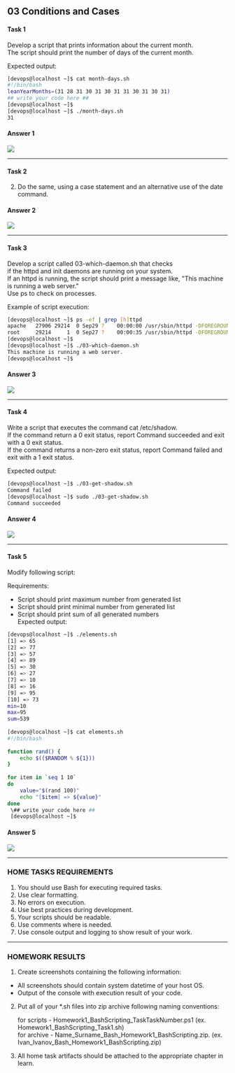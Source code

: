 ## 03 Conditions and Cases
#### Task 1
Develop a script that prints information about the current month.<br/> 
The script should print the number of days of the current month.<br/>

Expected output:<br/>
```bash
[devops@localhost ~]$ cat month-days.sh
#!/bin/bash
leanYearMonths=(31 28 31 30 31 30 31 31 30 31 30 31)
## write your code here ##
[devops@localhost ~]$
[devops@localhost ~]$ ./month-days.sh
31
```
#### Answer 1

![](https://github.com/MikeBakinovski/DevOps_Fundamentals/blob/main/02%20Scripting%20Bash%20DevOps%20L1/03%20Conditions%20and%20Cases/Images/CaCT1.JPG)

---
#### Task 2
2. Do the same, using a case statement and an alternative use of the date command.<br/>
#### Answer 2

![](https://github.com/MikeBakinovski/DevOps_Fundamentals/blob/main/02%20Scripting%20Bash%20DevOps%20L1/03%20Conditions%20and%20Cases/Images/CaCT2.JPG)

---
#### Task 3
Develop a script called 03-which-daemon.sh that checks<br/>
if the httpd and init daemons are running on your system.<br/>
If an httpd is running, the script should print a message like, "This machine is running a web server."<br/> 
Use ps to check on processes.<br/>
 
Example of script execution:<br/>
```bash
[devops@localhost ~]$ ps -ef | grep [h]ttpd
apache   27906 29214  0 Sep29 ?    00:00:00 /usr/sbin/httpd -DFOREGROUND
root     29214     1  0 Sep27 ?    00:00:35 /usr/sbin/httpd -DFOREGROUND
[devops@localhost ~]$
[devops@localhost ~]$ ./03-which-daemon.sh
This machine is running a web server.
[devops@localhost ~]$
```
#### Answer 3

![](https://github.com/MikeBakinovski/DevOps_Fundamentals/blob/main/02%20Scripting%20Bash%20DevOps%20L1/03%20Conditions%20and%20Cases/Images/CaCT3.JPG)

---
#### Task 4 
Write a script that executes the command cat /etc/shadow.<br/> 
If the command return a 0 exit status, report Command succeeded and exit with a 0 exit status.<br/>
If the command returns a non-zero exit status, report Command failed and exit with a 1 exit status.<br/>

Expected output:<br/>
```bash
[devops@localhost ~]$ ./03-get-shadow.sh
Command failed
[devops@localhost ~]$ sudo ./03-get-shadow.sh
Command succeeded
```
#### Answer 4

![](https://github.com/MikeBakinovski/DevOps_Fundamentals/blob/main/02%20Scripting%20Bash%20DevOps%20L1/03%20Conditions%20and%20Cases/Images/CaCT4.JPG)

---
#### Task 5  
Modify following script:<br/>

Requirements:<br/>

* Script should print maximum number from generated list<br/>
* Script should print minimal number from generated list<br/>
* Script should print sum of all generated numbers<br/>
Expected output:<br/>
```bash
[devops@localhost ~]$ ./elements.sh
[1] => 65
[2] => 77
[3] => 57
[4] => 89
[5] => 30
[6] => 27
[7] => 10
[8] => 16
[9] => 95
[10] => 73
min=10
max=95
sum=539
 
[devops@localhost ~]$ cat elements.sh
#!/bin/bash
 
function rand() {
    echo $(($RANDOM % ${1}))
}
 
for item in `seq 1 10`
do
    value="$(rand 100)"
    echo "[$item] => ${value}"
done
 \## write your code here ##
 [devops@localhost ~]$
``` 
#### Answer 5

![](https://github.com/MikeBakinovski/DevOps_Fundamentals/blob/main/02%20Scripting%20Bash%20DevOps%20L1/03%20Conditions%20and%20Cases/Images/CaCT5.JPG)

---
### HOME TASKS REQUIREMENTS
1. You should use Bash for executing required tasks.<br/>
2. Use clear formatting.<br/>
3. No errors on execution.<br/>
4. Use best practices during development.<br/>
5. Your scripts should be readable.<br/>
6. Use comments where is needed.<br/>
7. Use console output and logging to show result of your work.<br/>

---
### HOMEWORK RESULTS
1. Create screenshots containing the following information:<br/>
* All screenshots should contain system datetime of your host OS.<br/>
* Output of the console with execution result of your code.<br/>

2. Put all of your  *.sh files into zip archive following naming conventions:<br/>

   for scripts - Homework1_BashScripting_TaskTaskNumber.ps1 (ex. Homework1_BashScripting_Task1.sh)<br/>
   for archive - Name_Surname_Bash_Homework1_BashScripting.zip. (ex. Ivan_Ivanov_Bash_Homework1_BashScripting.zip)<br/>

3. All home task artifacts should be attached to the appropriate chapter in learn.<br/>
